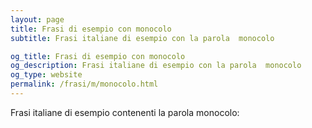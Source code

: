 ```yaml
---
layout: page
title: Frasi di esempio con monocolo 
subtitle: Frasi italiane di esempio con la parola  monocolo

og_title: Frasi di esempio con monocolo 
og_description: Frasi italiane di esempio con la parola  monocolo
og_type: website
permalink: /frasi/m/monocolo.html
---
```


Frasi italiane di esempio contenenti la parola monocolo:


